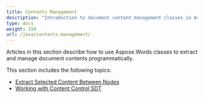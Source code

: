 ```yaml
---
title: Contents Management
description: "Introduction to document content management classes in Aspose.Words for Java."
type: docs
weight: 150
url: /java/contents-management/
---
```


Articles in this section describe how to use Aspose.Words classes to extract and manage document contents programmatically.

This section includes the following topics:

* [Extract Selected Content Between Nodes](/words/java/extract-selected-content-between-nodes/)
* [Working with Content Control SDT](/words/java/working-with-content-control-sdt/)